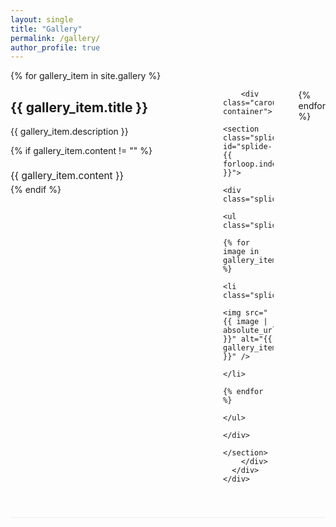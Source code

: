 ```yaml
---
layout: single
title: "Gallery"
permalink: /gallery/
author_profile: true
---
```


<!-- Splide CSS -->
<link rel="stylesheet" href="https://cdn.jsdelivr.net/npm/@splidejs/splide@4.1.4/dist/css/splide.min.css">

<div class="photo-gallery">
  {% for gallery_item in site.gallery %}
    <div class="gallery-section {% cycle 'left', 'right' %}">
      <div class="gallery-content">
        <div class="gallery-info">
          <h2>{{ gallery_item.title }}</h2>
          <p>{{ gallery_item.description }}</p>
          {% if gallery_item.content != "" %}
            <div class="gallery-text">
              {{ gallery_item.content }}
            </div>
          {% endif %}
        </div>
        
        <div class="carousel-container">
          <section class="splide" id="splide-{{ forloop.index }}">
            <div class="splide__track">
              <ul class="splide__list">
                {% for image in gallery_item.images %}
                  <li class="splide__slide">
                    <img src="{{ image | absolute_url }}" alt="{{ gallery_item.title }}" />
                  </li>
                {% endfor %}
              </ul>
            </div>
          </section>
        </div>
      </div>
    </div>
  {% endfor %}
</div>

<style>
.carousel-container {
  flex: 1;
  max-width: 500px;
}

.splide__slide img {
  width: 100%;
  height: 350px;
  object-fit: cover;
  border-radius: 10px;
}

.gallery-section {
  margin-bottom: 60px;
  border-bottom: 1px solid #eee;
  padding-bottom: 40px;
}

.gallery-content {
  display: flex;
  align-items: flex-start;
  gap: 40px;
}

.gallery-info {
  flex: 1;
  min-width: 300px;
}

.gallery-section.left .gallery-content {
  flex-direction: row;
}

.gallery-section.right .gallery-content {
  flex-direction: row-reverse;
}

.gallery-text {
  margin-top: 20px;
  font-size: 1.1em;
  line-height: 1.6;
}

/* Custom Splide styling */
.splide {
  border-radius: 10px;
  box-shadow: 0 4px 8px rgba(0,0,0,0.1);
}

.splide__pagination {
  bottom: -40px;
}

.splide__pagination__page {
  background-color: #bbb;
  width: 12px;
  height: 12px;
  margin: 0 5px;
  transition: background-color 0.3s ease;
}

.splide__pagination__page:hover {
  background-color: #717171;
}

.splide__pagination__page.is-active {
  background-color: #333;
}

/* Responsive design */
@media (max-width: 768px) {
  .gallery-content {
    flex-direction: column !important;
  }
  
  .gallery-info {
    min-width: auto;
  }
  
  .carousel-container {
    max-width: 100%;
  }
}
</style>

<!-- Splide JS -->
<script src="https://cdn.jsdelivr.net/npm/@splidejs/splide@4.1.4/dist/js/splide.min.js"></script>

<script>
document.addEventListener('DOMContentLoaded', function () {
  {% for gallery_item in site.gallery %}
    new Splide('#splide-{{ forloop.index }}', {
      type: 'loop',
      autoplay: false,
      interval: 3000,
      arrows: false,
      pagination: true,
      perPage: 1,
      gap: 0,
      breakpoints: {
        768: {
          arrows: false,
        }
      }
    }).mount();
  {% endfor %}
});
</script>